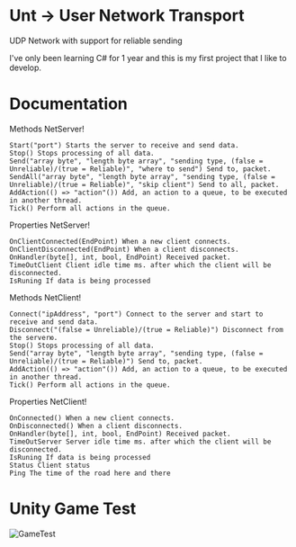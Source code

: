 # Unt -> User Network Transport

UDP Network with support for reliable sending

I've only been learning C# for 1 year and this is my first project that I like to develop.

# Documentation
  Methods NetServer!
  
    Start("port") Starts the server to receive and send data.
    Stop() Stops processing of all data.
    Send("array byte", "length byte array", "sending type, (false = Unreliable)/(true = Reliable)", "where to send") Send to, packet.
    SendAll("array byte", "length byte array", "sending type, (false = Unreliable)/(true = Reliable)", "skip client") Send to all, packet.   
    AddAction(() => "action"()) Add, an action to a queue, to be executed in another thread.    
    Tick() Perform all actions in the queue.
    
  Properties NetServer!
  
    OnClientConnected(EndPoint) When a new client connects.
    OnClientDisconnected(EndPoint) When a client disconnects.
    OnHandler(byte[], int, bool, EndPoint) Received packet.
    TimeOutClient Client idle time ms. after which the client will be disconnected.
    IsRuning If data is being processed
    
  Methods NetClient!
  
    Connect("ipAddress", "port") Connect to the server and start to receive and send data.
    Disconnect("(false = Unreliable)/(true = Reliable)") Disconnect from the serverю.    
    Stop() Stops processing of all data.    
    Send("array byte", "length byte array", "sending type, (false = Unreliable)/(true = Reliable)") Send to, packet.    
    AddAction(() => "action"()) Add, an action to a queue, to be executed in another thread.    
    Tick() Perform all actions in the queue.
    
  Properties NetClient!
  
    OnConnected() When a new client connects.   
    OnDisconnected() When a client disconnects.   
    OnHandler(byte[], int, bool, EndPoint) Received packet.    
    TimeOutServer Server idle time ms. after which the client will be disconnected.   
    IsRuning If data is being processed    
    Status Client status   
    Ping The time of the road here and there
    
# Unity Game Test
![GameTest](https://user-images.githubusercontent.com/114677727/215162075-1d8b9259-4907-419d-abea-c73d0b32175e.png)

